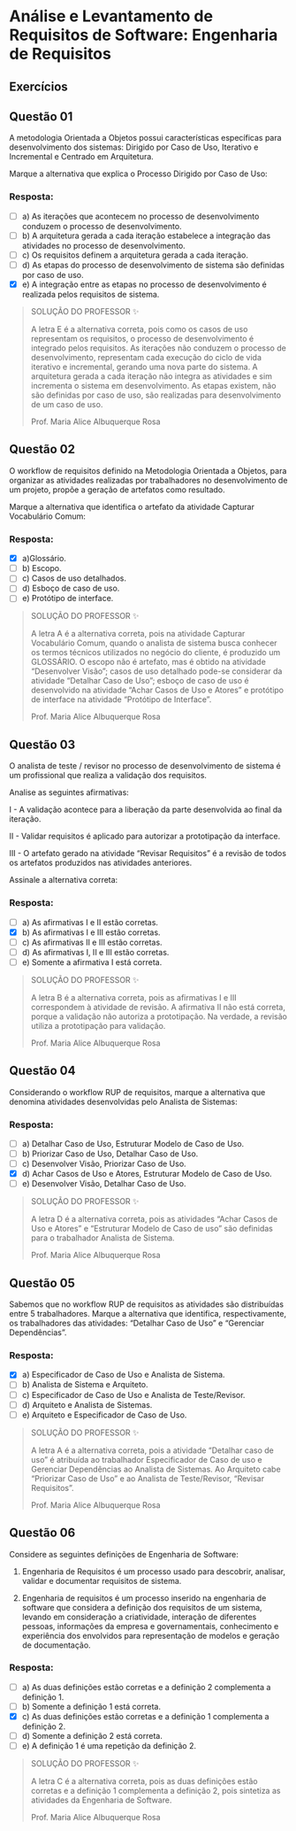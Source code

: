 # Análise e Levantamento de Requisitos de Software: Engenharia de Requisitos

## Exercícios


## Questão 01 
A metodologia Orientada a Objetos possui características específicas para desenvolvimento dos sistemas: Dirigido por Caso de Uso, Iterativo e Incremental e Centrado em Arquitetura.

Marque a alternativa que explica o Processo Dirigido por Caso de Uso:

### Resposta:
- [ ] a) As iterações que acontecem no processo de desenvolvimento conduzem o processo de desenvolvimento.
- [ ] b) ​A arquitetura gerada a cada iteração estabelece a integração das atividades no processo de desenvolvimento.
- [ ] c) Os requisitos definem a arquitetura gerada a cada iteração.
- [ ] d) ​As etapas do processo de desenvolvimento de sistema são definidas por caso de uso.
- [x] e) ​A integração entre as etapas no processo de desenvolvimento é realizada pelos requisitos de sistema.

> SOLUÇÃO DO PROFESSOR ✨
>
> ​A letra E é a alternativa correta, pois como os casos de uso representam os requisitos, o processo de desenvolvimento é integrado pelos requisitos. As iterações não conduzem o processo de desenvolvimento, representam cada execução do ciclo de vida iterativo e incremental, gerando uma nova parte do sistema. A arquitetura gerada a cada iteração não integra as atividades e sim incrementa o sistema em desenvolvimento. As etapas existem, não são definidas por caso de uso, são realizadas para desenvolvimento de um caso de uso.
>
> Prof. Maria Alice Albuquerque Rosa


## Questão 02 
O workflow de requisitos definido na Metodologia Orientada a Objetos, para organizar as atividades realizadas por trabalhadores no desenvolvimento de um projeto, propõe a geração de artefatos como resultado.

Marque a alternativa que identifica o artefato da atividade Capturar Vocabulário Comum:

### Resposta:
- [x] a) ​Glossário.
- [ ] b) ​Escopo.
- [ ] c) Casos de uso detalhados.
- [ ] d) ​Esboço de caso de uso.
- [ ] e) Protótipo de interface.

> SOLUÇÃO DO PROFESSOR ✨
>
> ​A letra A é a alternativa correta, pois na atividade Capturar Vocabulário Comum, quando o analista de sistema busca conhecer os termos técnicos utilizados no negócio do cliente, é produzido um GLOSSÁRIO. O escopo não é artefato, mas é obtido na atividade “Desenvolver Visão”; casos de uso detalhado pode-se considerar da atividade “Detalhar Caso de Uso”; esboço de caso de uso é desenvolvido na atividade “Achar Casos de Uso e Atores” e protótipo de interface na atividade “Protótipo de Interface”.
>
> Prof. Maria Alice Albuquerque Rosa


## Questão 03 
O analista de teste / revisor no processo de desenvolvimento de sistema é um profissional que realiza a validação dos requisitos.

Analise as seguintes afirmativas:

I - A validação acontece para a liberação da parte desenvolvida ao final da iteração.

II - Validar requisitos é aplicado para autorizar a prototipação da interface.

III - O artefato gerado na atividade “Revisar Requisitos” é a revisão de todos os artefatos produzidos nas atividades anteriores.


Assinale a alternativa correta:

### Resposta:
- [ ] a) ​As afirmativas I e II estão corretas.
- [x] b) As afirmativas I e III estão corretas.
- [ ] c) As afirmativas II e III estão corretas.
- [ ] d) ​As afirmativas I, II e III estão corretas.
- [ ] e) ​Somente a afirmativa I está correta.

> SOLUÇÃO DO PROFESSOR ✨
>
> ​A letra B é a alternativa correta, pois as afirmativas I e III correspondem à atividade de revisão. A afirmativa II não está correta, porque a validação não autoriza a prototipação. Na verdade, a revisão utiliza a prototipação para validação.
>
> Prof. Maria Alice Albuquerque Rosa


## Questão 04 
​Considerando o workflow RUP de requisitos, marque a alternativa que denomina atividades desenvolvidas pelo Analista de Sistemas:

### Resposta:
- [ ] a) Detalhar Caso de Uso, Estruturar Modelo de Caso de Uso.
- [ ] b) ​Priorizar Caso de Uso, Detalhar Caso de Uso.
- [ ] c) Desenvolver Visão, Priorizar Caso de Uso.
- [x] d) ​Achar Casos de Uso e Atores, Estruturar Modelo de Caso de Uso.
- [ ] e) ​Desenvolver Visão, Detalhar Caso de Uso.

> SOLUÇÃO DO PROFESSOR ✨
>
> ​A letra D é a alternativa correta, pois as atividades “Achar Casos de Uso e Atores” e “Estruturar Modelo de Caso de uso” são definidas para o trabalhador Analista de Sistema. 
>
> Prof. Maria Alice Albuquerque Rosa


## Questão 05 
Sabemos que no workflow RUP de requisitos as atividades são distribuídas entre 5 trabalhadores. Marque a alternativa que identifica, respectivamente, os trabalhadores das atividades: “Detalhar Caso de Uso” e “Gerenciar Dependências”.

### Resposta:
- [x] a) ​Especificador de Caso de Uso e Analista de Sistema.
- [ ] b) ​Analista de Sistema e Arquiteto.
- [ ] c) ​Especificador de Caso de Uso e Analista de Teste/Revisor.
- [ ] d) ​Arquiteto e Analista de Sistemas.
- [ ] e) ​Arquiteto e Especificador de Caso de Uso.

> SOLUÇÃO DO PROFESSOR ✨
>
> ​A letra A é a alternativa correta, pois a atividade “Detalhar caso de uso” é atribuída ao trabalhador Especificador de Caso de uso e Gerenciar Dependências ao Analista de Sistemas. Ao Arquiteto cabe “Priorizar Caso de Uso” e ao Analista de Teste/Revisor, “Revisar Requisitos”.
>
> Prof. Maria Alice Albuquerque Rosa


## Questão 06 
Considere as seguintes definições de Engenharia de Software:

1.   Engenharia de Requisitos é um processo usado para descobrir, analisar, validar e documentar requisitos de sistema.

2.   Engenharia de requisitos é um processo inserido na engenharia de software que considera a definição dos requisitos de um sistema, levando em consideração a criatividade, interação de diferentes pessoas, informações da empresa e governamentais, conhecimento e experiência dos envolvidos para representação de modelos e geração de documentação.

### Resposta:
- [ ] a) ​As duas definições estão corretas e a definição 2 complementa a definição 1.
- [ ] b) ​Somente a definição 1 está correta.
- [x] c) ​As duas definições estão corretas e a definição 1 complementa a definição 2.
- [ ] d) Somente a definição 2 está correta.
- [ ] e) ​A definição 1 é uma repetição da definição 2.

> SOLUÇÃO DO PROFESSOR ✨
>
> ​A letra C é a alternativa correta, pois as duas definições estão corretas e a definição 1 complementa a definição 2, pois sintetiza as atividades da Engenharia de Software.
>
> Prof. Maria Alice Albuquerque Rosa